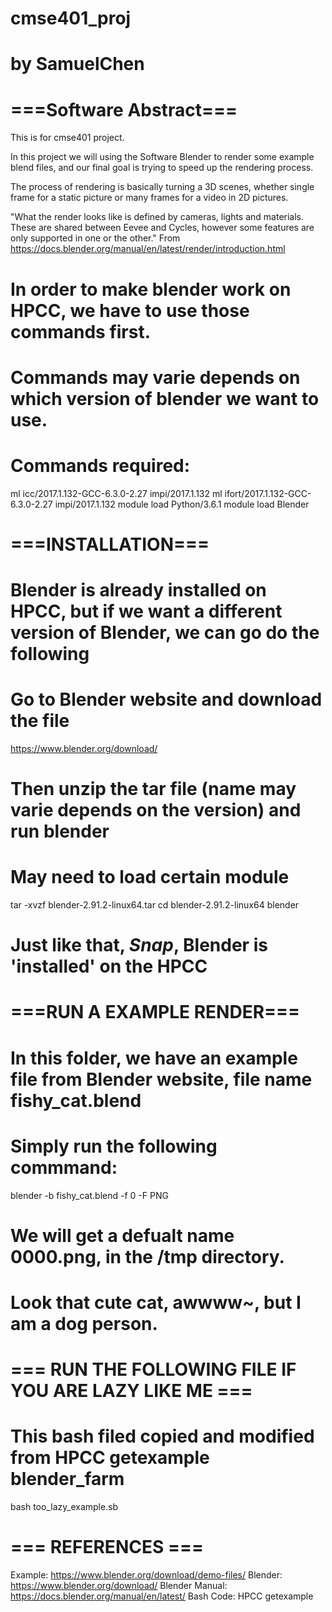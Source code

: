 # cmse401_proj
# by SamuelChen
# ===Software Abstract===
This is for cmse401 project.

In this project we will using the Software Blender to render some example blend files, and our final goal is trying to speed up the rendering process.

The process of rendering is basically turning a 3D scenes, whether single frame for a static picture or many frames for a video in 2D pictures. 

"What the render looks like is defined by cameras, lights and materials. These are shared between Eevee and Cycles, however some features are only supported in one or the other."
	From https://docs.blender.org/manual/en/latest/render/introduction.html

# In order to make blender work on HPCC, we have to use those commands first.
# Commands may varie depends on which version of blender we want to use.
# Commands required:
ml icc/2017.1.132-GCC-6.3.0-2.27  impi/2017.1.132
ml ifort/2017.1.132-GCC-6.3.0-2.27  impi/2017.1.132
module load Python/3.6.1
module load Blender


# ===INSTALLATION===
# Blender is already installed on HPCC, but if we want a different version of Blender, we can go do the following


# Go to Blender website and download the file

https://www.blender.org/download/

# Then unzip the tar file (name may varie depends on the version) and run blender
# May need to load certain module

tar -xvzf blender-2.91.2-linux64.tar
cd blender-2.91.2-linux64
blender

# Just like that, *Snap*,  Blender is 'installed' on the HPCC

# ===RUN A EXAMPLE RENDER===
# In this folder, we have an example file from Blender website, file name fishy_cat.blend
# Simply run the following commmand:

blender -b fishy_cat.blend -f 0 -F PNG 

# We will get a defualt name 0000.png, in the /tmp directory.
# Look that cute cat, awwww~, but I am a dog person. 

# === RUN THE FOLLOWING FILE IF YOU ARE LAZY LIKE ME ===
# This bash filed copied and modified from HPCC getexample blender_farm

bash too_lazy_example.sb


# === REFERENCES ===
Example: https://www.blender.org/download/demo-files/
Blender: https://www.blender.org/download/
Blender Manual: https://docs.blender.org/manual/en/latest/
Bash Code: HPCC getexample






